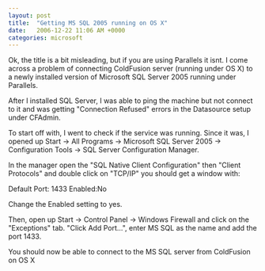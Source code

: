 ```yaml
---
layout: post
title:  "Getting MS SQL 2005 running on OS X"
date:   2006-12-22 11:06 AM +0000
categories: microsoft
---
```

Ok, the title is a bit misleading, but if you are using Parallels it isnt. I come across a problem of connecting ColdFusion server (running under OS X) to a newly installed version of Microsoft SQL Server 2005 running under Parallels.

After I installed SQL Server, I was able to ping the machine but not connect to it and was getting "Connection Refused" errors in the Datasource setup under CFAdmin. 

To start off with, I went to check if the service was running. Since it was, I opened up Start -> All Programs -> Microsoft SQL Server 2005 -> Configuration Tools -> SQL Server Configuration Manager.

In the manager open the "SQL Native Client Configuration" then "Client Protocols" and double click on "TCP/IP" you should get a window with:

Default Port: 1433
Enabled:No

Change the Enabled setting to yes.

Then, open up Start -> Control Panel -> Windows Firewall and click on the "Exceptions" tab. "Click Add Port...", enter MS SQL as the name and add the port 1433.

You should now be able to connect to the MS SQL server from ColdFusion on OS X